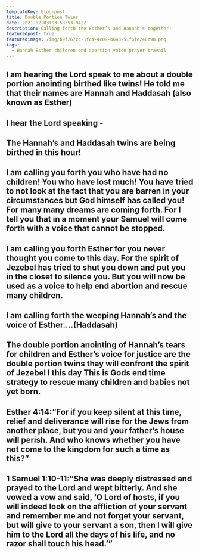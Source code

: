 ```yaml
---
templateKey: blog-post
title: Double Portion Twins
date: 2021-02-03T03:58:53.042Z
description: Calling forth the Esther’s and Hannah’s together!
featuredpost: true
featuredimage: /img/b9f267cc-1fc4-4c09-b643-51f6fe248c98.png
tags:
  - Hannah Esther children end abortion voice prayer travail
---
```

## I am hearing the Lord speak to me about a double portion anointing  birthed like twins!  He told me that their names are Hannah and Haddasah (also known as Esther) 

## I hear the Lord speaking -

## The Hannah’s and Haddasah twins are being birthed in this hour!

## I am calling  you forth you who have had no children!  You who have lost much!  You have tried to not look at the fact that you are barren in your circumstances  but God himself has called you!    For many many dreams are coming forth.  For I tell you that  in a moment your Samuel will come forth with a voice that cannot be stopped.

## 

## I am calling you forth Esther for you never thought you come to this day.   For the spirit of Jezebel has tried to shut you down  and put you in the closet to silence you.  But you will now be used as a voice to help end abortion and rescue many children.

## 

## I am calling forth the weeping Hannah’s  and the voice of Esther....(Haddasah)

## 

## The double portion anointing of Hannah’s tears for children and Esther’s voice for justice are the double portion twins thay will confront the spirit of Jezebel I this day This is Gods end time strategy to rescue many children and babies not yet born.

## 

## Esther 4:14:“For if you keep silent at this time, relief and deliverance will rise for the Jews from another place, but you and your father’s house will perish. And who knows whether you have not come to the kingdom for such a time as this?”

## ‭‭1 Samuel 1:10-11:“She was deeply distressed and prayed to the Lord and wept bitterly. And she vowed a vow and said, ‘O Lord of hosts, if you will indeed look on the affliction of your servant and remember me and not forget your servant, but will give to your servant a son, then I will give him to the Lord all the days of his life, and no razor shall touch his head.’”

## ‭‭

## 

## ‭‭
